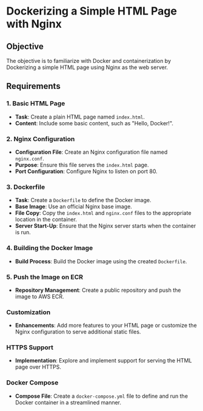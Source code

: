 # Dockerizing a Simple HTML Page with Nginx

## Objective

The objective is to familiarize with Docker and containerization by Dockerizing a simple HTML page using Nginx as the web server.

## Requirements

### 1. Basic HTML Page

- **Task**: Create a plain HTML page named `index.html`.
- **Content**: Include some basic content, such as "Hello, Docker!".

### 2. Nginx Configuration

- **Configuration File**: Create an Nginx configuration file named `nginx.conf`.
- **Purpose**: Ensure this file serves the `index.html` page.
- **Port Configuration**: Configure Nginx to listen on port 80.

### 3. Dockerfile

- **Task**: Create a `Dockerfile` to define the Docker image.
- **Base Image**: Use an official Nginx base image.
- **File Copy**: Copy the `index.html` and `nginx.conf` files to the appropriate location in the container.
- **Server Start-Up**: Ensure that the Nginx server starts when the container is run.

### 4. Building the Docker Image

- **Build Process**: Build the Docker image using the created `Dockerfile`.

### 5. Push the Image on ECR

- **Repository Management**: Create a public repository and push the image to AWS ECR.


### Customization

- **Enhancements**: Add more features to your HTML page or customize the Nginx configuration to serve additional static files.

### HTTPS Support

- **Implementation**: Explore and implement support for serving the HTML page over HTTPS.

### Docker Compose

- **Compose File**: Create a `docker-compose.yml` file to define and run the Docker container in a streamlined manner.
